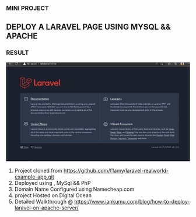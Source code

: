 ### MINI PROJECT
## DEPLOY A LARAVEL PAGE USING MYSQL && APACHE

### RESULT

![lrvl_screengrab](https://github.com/fahd-abdulrazzaq/altschool-cloud-exercises/blob/main/MiniProject/Server.PNG)


1) Project cloned from https://github.com/f1amy/laravel-realworld-example-app.git 
2) Deployed using , MySql && PhP
3) Domain Name Configured using Namecheap.com
4) project Hosted on Digital Ocean
5) Detailed Walkthrough @ https://www.iankumu.com/blog/how-to-deploy-laravel-on-apache-server/
